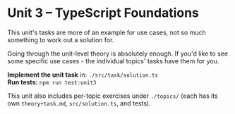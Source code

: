 # Unit 3 – TypeScript Foundations
This unit's tasks are more of an example for use cases, not so much something to work out a solution for. 

Going through the unit-level theory is absolutely enough. If you'd like to see some specific use cases - the individual topics' tasks have them for you.

**Implement the unit task** in: `./src/task/solution.ts`  
**Run tests:** `npm run test:unit3`

This unit also includes per-topic exercises under `./topics/` (each has its own `theory+task.md`, `src/solution.ts`, and tests).
